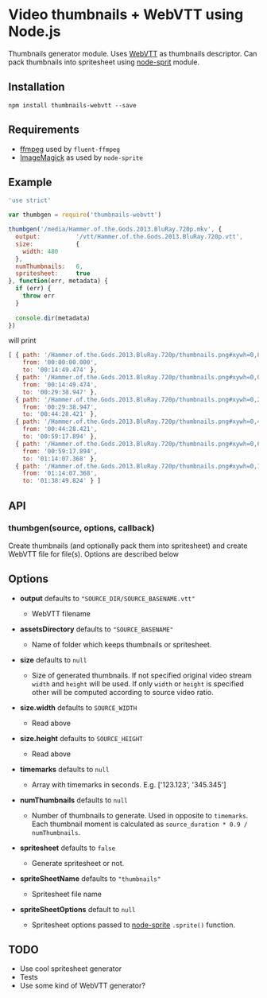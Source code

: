 # Video thumbnails + WebVTT using Node.js

Thumbnails generator module. Uses [WebVTT](http://dev.w3.org/html5/webvtt/) as thumbnails descriptor. Can pack thumbnails into spritesheet using [node-sprit]() module.

## Installation

    npm install thumbnails-webvtt --save

## Requirements

* [ffmpeg](https://www.ffmpeg.org/) used by `fluent-ffmpeg` 
* [ImageMagick](http://www.imagemagick.org/) as used by `node-sprite`

## Example

```javascript
'use strict'

var thumbgen = require('thumbnails-webvtt')

thumbgen('/media/Hammer.of.the.Gods.2013.BluRay.720p.mkv', {
  output:          '/vtt/Hammer.of.the.Gods.2013.BluRay.720p.vtt',
  size:            {
    width: 480
  },
  numThumbnails:   6,
  spritesheet:     true
}, function(err, metadata) {
  if (err) {
    throw err
  }
  
  console.dir(metadata)
})
```

will print

```javascript
[ { path: '/Hammer.of.the.Gods.2013.BluRay.720p/thumbnails.png#xywh=0,808,480,200',
    from: '00:00:00.000',
    to: '00:14:49.474' },
  { path: '/Hammer.of.the.Gods.2013.BluRay.720p/thumbnails.png#xywh=0,0,480,200',
    from: '00:14:49.474',
    to: '00:29:38.947' },
  { path: '/Hammer.of.the.Gods.2013.BluRay.720p/thumbnails.png#xywh=0,202,480,200',
    from: '00:29:38.947',
    to: '00:44:28.421' },
  { path: '/Hammer.of.the.Gods.2013.BluRay.720p/thumbnails.png#xywh=0,404,480,200',
    from: '00:44:28.421',
    to: '00:59:17.894' },
  { path: '/Hammer.of.the.Gods.2013.BluRay.720p/thumbnails.png#xywh=0,606,480,200',
    from: '00:59:17.894',
    to: '01:14:07.368' },
  { path: '/Hammer.of.the.Gods.2013.BluRay.720p/thumbnails.png#xywh=0,1010,480,200',
    from: '01:14:07.368',
    to: '01:38:49.824' } ]
```

## API

### thumbgen(source, options, callback)

Create thumbnails (and optionally pack them into spritesheet) and create WebVTT file for file(s). Options are described below

## Options

* **output** defaults to `"SOURCE_DIR/SOURCE_BASENAME.vtt"`

    * WebVTT filename

* **assetsDirectory** defaults to `"SOURCE_BASENAME"`

    * Name of folder which keeps thumbnails or spritesheet.

* **size** defaults to `null`

    * Size of generated thumbnails. If not specified original video stream `width` and `height` will be used. If only `width` or `height` is specified other will be computed according to source video ratio.

* **size.width** defaults to `SOURCE_WIDTH`  

    * Read above

* **size.height** defaults to `SOURCE_HEIGHT`  

    * Read above

* **timemarks** defaults to `null`

    * Array with timemarks in seconds. E.g. ['123.123', '345.345']

* **numThumbnails** defaults to `null`

    * Number of thumbnails to generate. Used in opposite to `timemarks`. Each thumbnail moment is calculated as `source_duration * 0.9 / numThumbnails`.

* **spritesheet** defaults to `false`

    * Generate spritesheet or not.

* **spriteSheetName** defaults to `"thumbnails"`

    * Spritesheet file name

* **spriteSheetOptions** default to `null`

    * Spritesheet options passed to [node-sprite](https://github.com/naltatis/node-sprite#options) `.sprite()` function.

## TODO

* Use cool spritesheet generator
* Tests
* Use some kind of WebVTT generator?
